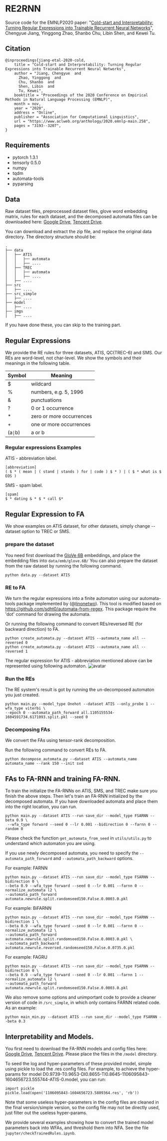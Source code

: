 # RE2RNN
Source code for the EMNLP2020 paper: "[Cold-start and Interpretability: Turning Regular Expressions into Trainable Recurrent Neural Networks](http://faculty.sist.shanghaitech.edu.cn/faculty/tukw/emnlp20reg.pdf)", Chengyue Jiang, Yinggong Zhao, Shanbo Chu, Libin Shen, and Kewei Tu.
## Citation
```
@inproceedings{jiang-etal-2020-cold,
    title = "Cold-start and Interpretability: Turning Regular Expressions into Trainable Recurrent Neural Networks",
    author = "Jiang, Chengyue  and
      Zhao, Yinggong  and
      Chu, Shanbo  and
      Shen, Libin  and
      Tu, Kewei",
    booktitle = "Proceedings of the 2020 Conference on Empirical Methods in Natural Language Processing (EMNLP)",
    month = nov,
    year = "2020",
    address = "Online",
    publisher = "Association for Computational Linguistics",
    url = "https://www.aclweb.org/anthology/2020.emnlp-main.258",
    pages = "3193--3207",
}
```

## Requirements
- pytorch 1.3.1
- tensorly 0.5.0
- numpy
- tqdm
- automata-tools
- pyparsing

## Data
Raw dataset files, preprocessed dataset files, glove word embedding matrix, rules for each dataset, and the decomposed automata files can be downloaded here:
[Google Drive](https://drive.google.com/file/d/1r8pMu8EwDjys8-6nHFiEJs4QtelhGqY8/view?usp=sharing),
[Tencent Drive](https://share.weiyun.com/V8TxDWui).

You can download and extract the zip file, and replace the original data directory. The directory structure should be:
```commandline
.
├── data
│   ├── ATIS
│   │   ├── automata
│   │   ├── ....
│   ├── TREC
│   │   ├── automata
│   │   ├── ....
│   ├── ....
├── src
│   ├── ....
├── src_simple
│   ├── ....
├── model
│   ├── ....
├── imgs
│   ├── ....
```

If you have done these, you can skip to the training part.

## Regular Expressions
We provide the RE rules for three datasets, ATIS, QC(TREC-6) and SMS. Our REs are word-level, not char-level. We show the symbols and their meanings in the following table.

|Symbol|Meaning|
|----|----|
|$|wildcard|
|%|numbers, e.g. 5, 1996|
|&|punctuations|
|?|0 or 1 occurrence|
|*|zero or more occurrences|
|+|one or more occurrences|
|(a<code>&#124;</code>b)|a or b |

### Regular expressions Examples
ATIS - abbreviation label.
```commandline
[abbreviation]
( $ * ( mean | ( stand | stands ) for | code ) $ * ) | ( $ * what is $ EOS )
```
SMS - spam label.
```commandline
[spam]
$ * dating & * $ * call $*
```

## Regular Expression to FA
We show examples on ATIS dataset, for other datasets, simply change --dataset option to TREC or SMS.
### prepare the dataset
You need first download the [GloVe 6B](http://nlp.stanford.edu/data/wordvecs/glove.6B.zip) embeddings, and place the embedding files into ```data/emb/glove.6B/```
You can also prepare the dataset from the raw dataset by running the following command.
```commandline
python data.py --dataset ATIS
```

### RE to FA
We turn the regular expressions into a finite automaton using our automata-tools package implemented by (@[linonetwo](https://github.com/linonetwo)).
This tool is modified based on https://github.com/sdht0/automata-from-regex.
This package require the 'dot' command for drawing the automata.

Or running the following command to convert REs/reversed RE (for backward direction) to FA.
```commandline
python create_automata.py --dataset ATIS --automata_name all --reversed 0
python create_automata.py --dataset ATIS --automata_name all --reversed 1
```
The regular expression for ATIS - abbreviation mentioned above can be represented using following automaton.
![avatar](imgs/abbreviation.split.png)

### Run the REs
The RE system's result is got by running the un-decomposed automaton you just created.
```commandline
python main.py --model_type Onehot --dataset ATIS --only_probe 1 --wfa_type viterbi \
--epoch 0 --automata_path_forward all.1105155534-1604591734.6171093.split.pkl --seed 0
```

### Decomposing FAs
We convert the FAs using tensor-rank decomposition.

Run the following command to convert REs to FA.
```commandline
python decompose_automata.py --dataset ATIS --automata_name automata_name --rank 150 --init svd
```

## FAs to FA-RNN and training FA-RNN.
To train the initialize the FA-RNNs on ATIS, SMS, and TREC make sure you finish the above steps. Then let's train an FA-RNN initialized by the decomposed automata.
If you have downloaded automata and place them into the right location, you can run.

```commandline
python main.py --dataset ATIS --run save_dir --model_type FSARNN --beta 0.9 \
 --wfa_type forward --seed 0 --lr 0.001 --bidirection 0 --farnn 0 --random 0
```
Please check the function ```get_automata_from_seed``` in ```utils/utils.py``` to understand which automaton you are using.


If you use newly decomposed automata, you need to specify the ```--automata_path_forward``` and ```--automata_path_backward``` options.

For example: FARNN
```commandline
python main.py --dataset ATIS --run save_dir --model_type FSARNN --bidirection 0 \
--beta 0.9 --wfa_type forward --seed 0 --lr 0.001 --farnn 0 --normalize_automata l2 \
--automata_path_forward automata.newrule.split.randomseed150.False.0.0003.0.pkl
```
For example: BiFARNN
```commandline
python main.py --dataset ATIS --run save_dir --model_type FSARNN --bidirection 1 \
--beta 0.9 --wfa_type forward --seed 0 --lr 0.001 --farnn 0 --normalize_automata l2 \
--automata_path_forward automata.newrule.split.randomseed150.False.0.0003.0.pkl \
--automata_path_backward automata.newrule.reversed.randomseed150.False.0.0735.0.pkl
```
For example: FAGRU
```commandline
python main.py --dataset ATIS --run save_dir --model_type FSARNN --bidirection 0 \
--beta 0.9 --wfa_type forward --seed 0 --lr 0.001 --farnn 1 --normalize_automata l2 \
--automata_path_forward automata.newrule.split.randomseed150.False.0.0003.0.pkl
```
We also remove some options and unimportant code to provide a cleaner version of code in ```/src_simple```, in which only contains FARNN related code.
As an example:
```commandline
python main_min.py --dataset ATIS --run save_dir --model_type FSARNN --beta 0.3
```

## Interpretability and Models.
You first need to download the FA-RNN models and config files here:
[Google Drive](https://drive.google.com/file/d/1q_Bxv2ptCuo_-mLKnd25jCYv6yuYlP4k/view?usp=sharing),
[Tencent Drive](https://share.weiyun.com/lC1TnsIy).
Please place the files in the ```/model``` directory.

To seed the log and hyper-parameters of these provided model, simple using pickle to load the .res config files.
For example, to achieve the hyper-params for model D0.9739-T0.9653-DI0.8655-TI0.8645-1106095843-1604656723.555744-ATIS-0.model, you can run:

```
import pickle
pickle.load(open('1106095843-1604656723.5809364.res', 'rb'))
```

Note that some useless hyper-parameters in the config files are cleaned in the final version/simple version, so the config file may not be directly used, just filter out the useless hyper-params.


We provide several examples showing how to convert the trained model parameters back into WFAs, and threshold them into NFA.
See the file ```jupyter/checkTrainedRules.ipynb```.
